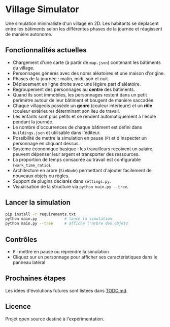 # Village Simulator

Une simulation minimaliste d'un village en 2D. Les habitants se déplacent entre les bâtiments selon les différentes phases de la journée et réagissent de manière autonome.

## Fonctionnalités actuelles

- Chargement d'une carte (à partir de `map.json`) contenant les bâtiments du village.
- Personnages générés avec des noms aléatoires et une maison d'origine.
- Phases de la journée : matin, midi, soir et nuit.
- Déplacement en ligne droite avec une légère part d'aléatoire.
- Regroupement des personnages au **centre** des bâtiments.
- Quand ils sont immobiles, les personnages restent dans un petit périmètre autour de leur bâtiment et bougent de manière saccadée.
- Chaque villageois possède un **genre** (couleur intérieure) et un **rôle** (couleur extérieure) déterminant son lieu de travail.
- Les enfants sont plus petits et se rendent automatiquement à l'école pendant la journée.
- Le nombre d'occurrences de chaque bâtiment est défini dans `buildings.json` et utilisable dans l'éditeur.
- Possibilité de mettre la simulation en pause (`P`) et d'inspecter un personnage en cliquant dessus.
- Système économique basique : les travailleurs reçoivent un salaire, peuvent dépenser leur argent et transporter des ressources.
- La proportion de temps consacrée au travail est configurable (`work_time_ratio`).
- Architecture en arbre (`SimNode`) permettant d'ajouter facilement de nouveaux objets ou règles.
- Support de plugins déclarés dans `settings.py`.
- Visualisation de la structure via `python main.py --tree`.

## Lancer la simulation

```bash
pip install -r requirements.txt
python main.py            # lance la simulation
python main.py --tree     # affiche l'arbre des objets
```

## Contrôles

- `P` : mettre en pause ou reprendre la simulation
- Cliquez sur un personnage pour afficher ses caractéristiques dans le panneau latéral

## Prochaines étapes

Les idées d'évolutions futures sont listées dans [TODO.md](TODO.md).

## Licence

Projet open source destiné à l'expérimentation.
